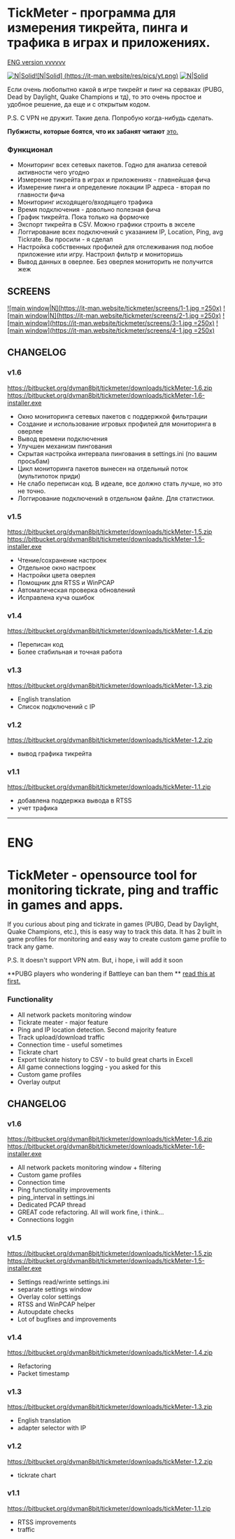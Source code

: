 # TickMeter - программа для измерения тикрейта, пинга и трафика в играх и приложениях.
[ENG version vvvvvv](#eng)

[![N|Solid](https://it-man.website/res/pics/ic-96.png)](https://it-man.website)[![N|Solid] (https://it-man.website/res/pics/yt.png)](https://www.youtube.com/watch?v=TxLZkME0mnY)  [![N|Solid](https://it-man.website/res/pics/ds.png)](https://discord.gg/ZuCn4UJ)

Если очень любопытно какой в игре тикрейт и пинг на серваках (PUBG, Dead by Daylight, Quake Champions и тд), то это очень простое и удобное решение, да еще и с открытым кодом. 

P.S. С VPN не дружит. Такие дела. Попробую когда-нибудь сделать.


**Пубжисты, которые боятся, что их забанят читают** [это.](https://bitbucket.org/dvman8bit/tickmeter/wiki/%D0%92%D0%BE%D0%B7%D0%BC%D0%BE%D0%B6%D0%BD%D1%8B%D0%B5%20%D1%80%D0%B8%D1%81%D0%BA%D0%B8%20%7C%20Possible%20risks)


### Функционал
 - Мониторинг всех сетевых пакетов. Годно для анализа сетевой активности чего угодно
 - Измерение тикрейта в играх и приложениях - главнейшая фича
 - Измерение пинга и определение локации IP адреса - вторая по главности фича
 - Мониторинг исходящего/входящего трафика
 - Время подключения - довольно полезная фича
 - График тикрейта. Пока только на формочке
 - Экспорт тикрейта в CSV. Можно графики строить в экселе
 - Логгирование всех подключений с указанием IP, Location, Ping, avg Tickrate. Вы просили - я сделал
 - Настройка собственных профилей для отслеживания под любое приложение или игру. Настроил фильтр и мониторишь
 - Вывод данных в оверлее. Без оверлея мониторить не получится жеж
## SCREENS
[![main window|N](https://it-man.website/tickmeter/screens/1-1.jpg =250x)](https://it-man.website/tickmeter/screens/1.jpg)   [![main window|N](https://it-man.website/tickmeter/screens/2-1.jpg =250x)](https://it-man.website/tickmeter/screens/2.jpg)
[![main window](https://it-man.website/tickmeter/screens/3-1.jpg =250x)](https://it-man.website/tickmeter/screens/3.jpg)   [![main window](https://it-man.website/tickmeter/screens/4-1.jpg =250x)](https://it-man.website/tickmeter/screens/4.jpg)

## CHANGELOG
### v1.6
https://bitbucket.org/dvman8bit/tickmeter/downloads/tickMeter-1.6.zip
https://bitbucket.org/dvman8bit/tickmeter/downloads/tickMeter-1.6-installer.exe

- Окно мониторинга сетевых пакетов с поддержкой фильтрации
- Создание и использование игровых профилей для мониторинга в оверлее
- Вывод времени подключения
- Улучшен механизм пингования
- Скрытая настройка интервала пингования в settings.ini (по вашим просьбам)
- Цикл мониторинга пакетов вынесен на отдельный поток (мультипоток приди)
- Не слабо переписан код. В идеале, все должно стать лучше, но это не точно.
- Логгирование подключений в отдельном файле. Для статистики.

### v1.5
https://bitbucket.org/dvman8bit/tickmeter/downloads/tickMeter-1.5.zip
https://bitbucket.org/dvman8bit/tickmeter/downloads/tickMeter-1.5-installer.exe

- Чтение/сохранение настроек
- Отдельное окно настроек
- Настройки цвета оверлея
- Помощник для RTSS и WinPCAP
- Автоматическая проверка обновлений
- Исправлена куча ошибок

### v1.4
https://bitbucket.org/dvman8bit/tickmeter/downloads/tickMeter-1.4.zip

- Переписан код
- Более стабильная и точная работа

### v1.3
https://bitbucket.org/dvman8bit/tickmeter/downloads/tickMeter-1.3.zip

- English translation
- Список подключений с IP

### v1.2 
https://bitbucket.org/dvman8bit/tickmeter/downloads/tickMeter-1.2.zip

- вывод графика тикрейта

### v1.1 
https://bitbucket.org/dvman8bit/tickmeter/downloads/tickMeter-1.1.zip

- добавлена поддержка вывода в RTSS
- учет трафика

----------------------

# ENG
# TickMeter - opensource tool for monitoring tickrate, ping and traffic in games and apps.

If you curious about ping and tickrate in games (PUBG, Dead by Daylight, Quake Champions, etc.), this is easy way to track this data. It has 2 built in game profiles for monitoring and easy way to create custom game profile to track any game.

P.S. It doesn't support VPN atm. But, i hope, i will add it soon

**PUBG players who wondering if Battleye can ban them ** [read this at first.](https://bitbucket.org/dvman8bit/tickmeter/wiki/%D0%92%D0%BE%D0%B7%D0%BC%D0%BE%D0%B6%D0%BD%D1%8B%D0%B5%20%D1%80%D0%B8%D1%81%D0%BA%D0%B8%20%7C%20Possible%20risks)


### Functionality
 - All network packets monitoring window
 - Tickrate meater - major feature
 - Ping and IP location detection. Second majority feature
 - Track upload/download traffic
 - Connection time - useful sometimes
 - Tickrate chart
 - Export tickrate history to CSV - to build great charts in Excell
 - All game connections logging - you asked for this
 - Custom game profiles
 - Overlay output


## CHANGELOG
### v1.6
https://bitbucket.org/dvman8bit/tickmeter/downloads/tickMeter-1.6.zip
https://bitbucket.org/dvman8bit/tickmeter/downloads/tickMeter-1.6-installer.exe

- All network packets monitoring window + filtering
- Custom game profiles
- Connection time
- Ping functionality improvements
- ping_interval in settings.ini
- Dedicated PCAP thread
- GREAT code refactoring. All will work fine, i think...
- Connections loggin

### v1.5
https://bitbucket.org/dvman8bit/tickmeter/downloads/tickMeter-1.5.zip
https://bitbucket.org/dvman8bit/tickmeter/downloads/tickMeter-1.5-installer.exe

- Settings read/wrinte settings.ini
- separate settings window
- Overlay color settings
- RTSS and WinPCAP helper
- Autoupdate checks
- Lot of bugfixes and improvements

### v1.4
https://bitbucket.org/dvman8bit/tickmeter/downloads/tickMeter-1.4.zip

- Refactoring
- Packet timestamp

### v1.3
https://bitbucket.org/dvman8bit/tickmeter/downloads/tickMeter-1.3.zip

- English translation
- adapter selector with IP

### v1.2 
https://bitbucket.org/dvman8bit/tickmeter/downloads/tickMeter-1.2.zip

- tickrate chart

### v1.1 
https://bitbucket.org/dvman8bit/tickmeter/downloads/tickMeter-1.1.zip

- RTSS improvements
- traffic